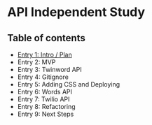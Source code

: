 # API Independent Study

## Table of contents

+ [Entry 1: Intro / Plan](entries/entry01-plan.md)
+ Entry 2: MVP
+ Entry 3: Twinword API
+ Entry 4: Gitignore
+ Entry 5: Adding CSS and Deploying
+ Entry 6: Words API
+ Entry 7: Twilio API
+ Entry 8: Refactoring
+ Entry 9: Next Steps